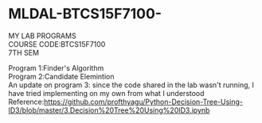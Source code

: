 # MLDAL-BTCS15F7100-
MY LAB PROGRAMS </br>
COURSE CODE:BTCS15F7100</br>
7TH SEM<br/>

Program 1:Finder's Algorithm<br/>
Program 2:Candidate Elemintion<br/>
An update on program 3: since the code shared in the lab wasn't running, I have tried implementing on my own from what I understood<br/>
Reference:https://github.com/profthyagu/Python-Decision-Tree-Using-ID3/blob/master/3.Decision%20Tree%20Using%20ID3.ipynb<br/>

